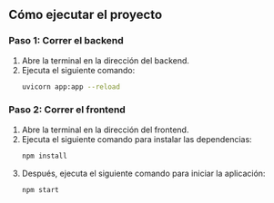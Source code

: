 ## Cómo ejecutar el proyecto

### Paso 1: Correr el backend
1. Abre la terminal en la dirección del backend.
2. Ejecuta el siguiente comando:
    ```bash
    uvicorn app:app --reload
    ```

### Paso 2: Correr el frontend
1. Abre la terminal en la dirección del frontend.
2. Ejecuta el siguiente comando para instalar las dependencias:
    ```bash
    npm install
    ```
3. Después, ejecuta el siguiente comando para iniciar la aplicación:
    ```bash
    npm start
    ```

